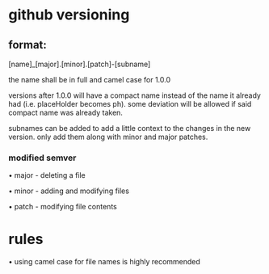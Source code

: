 # github versioning

## format:
[name]_[major].[minor].[patch]-[subname]

the name shall be in full and camel case for 1.0.0

versions after 1.0.0 will have a compact name instead of the name it already had (i.e. placeHolder becomes ph). some deviation will be allowed if said compact name was already taken.

subnames can be added to add a little context to the changes in the new version. only add them along with minor and major patches.

### modified semver
• major - deleting a file

• minor - adding and modifying files

• patch - modifying file contents

# rules
• using camel case for file names is highly recommended
